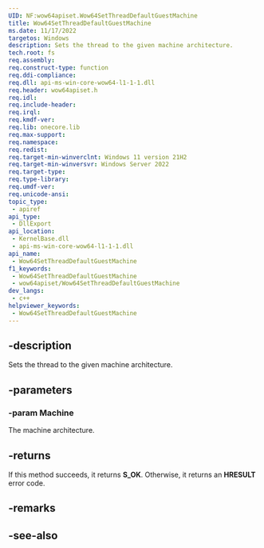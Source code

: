 ```yaml
---
UID: NF:wow64apiset.Wow64SetThreadDefaultGuestMachine
title: Wow64SetThreadDefaultGuestMachine
ms.date: 11/17/2022
targetos: Windows
description: Sets the thread to the given machine architecture.
tech.root: fs
req.assembly: 
req.construct-type: function
req.ddi-compliance: 
req.dll: api-ms-win-core-wow64-l1-1-1.dll
req.header: wow64apiset.h
req.idl: 
req.include-header: 
req.irql: 
req.kmdf-ver: 
req.lib: onecore.lib
req.max-support: 
req.namespace: 
req.redist: 
req.target-min-winverclnt: Windows 11 version 21H2
req.target-min-winversvr: Windows Server 2022
req.target-type: 
req.type-library: 
req.umdf-ver: 
req.unicode-ansi: 
topic_type:
 - apiref
api_type:
 - DllExport
api_location:
 - KernelBase.dll
 - api-ms-win-core-wow64-l1-1-1.dll  
api_name:
 - Wow64SetThreadDefaultGuestMachine
f1_keywords:
 - Wow64SetThreadDefaultGuestMachine
 - wow64apiset/Wow64SetThreadDefaultGuestMachine
dev_langs:
 - c++
helpviewer_keywords:
 - Wow64SetThreadDefaultGuestMachine
---
```


## -description

Sets the thread to the given machine architecture.

## -parameters

### -param Machine

The machine architecture.

## -returns

If this method succeeds, it returns **S_OK**. Otherwise, it returns an **HRESULT** error code.

## -remarks

## -see-also

